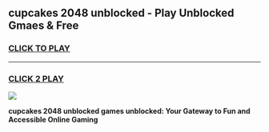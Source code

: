 
## cupcakes 2048 unblocked - Play Unblocked Gmaes & Free
<h3>
<a href="https://news.freeplayer.one?title=cupcakes_2048_unblocked&ref=23F">CLICK TO PLAY</a></h3>
<hr>

<h3>
<a href="https://news.freeplayer.one?title=cupcakes_2048_unblocked&ref=23F">CLICK 2 PLAY</a>
  
</h3>

<a href="https://news.freeplayer.one?title=cupcakes_2048_unblocked&ref=23F/"><img src="https://clearcache.store/games.png"></a>


**cupcakes 2048 unblocked games unblocked: Your Gateway to Fun and Accessible Online Gaming**

